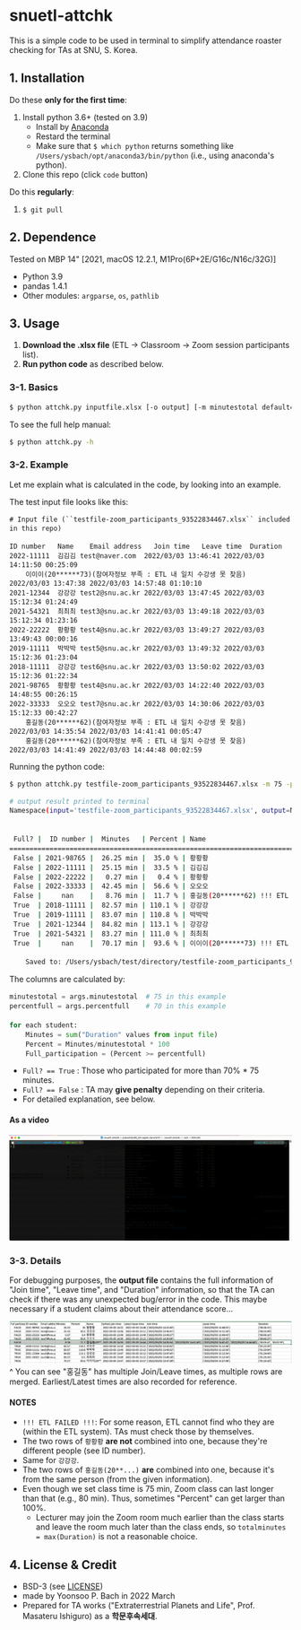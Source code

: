 # snuetl-attchk
This is a simple code to be used in terminal to simplify attendance roaster checking for TAs at SNU, S. Korea.

## 1. Installation
Do these **only for the first time**:
1. Install python 3.6+ (tested on 3.9)
    - Install by [Anaconda](https://www.anaconda.com/products/individual)
    - Restard the terminal
    - Make sure that `$ which python` returns something like `/Users/ysbach/opt/anaconda3/bin/python` (i.e., using anaconda's python).
2. Clone this repo (click `code` button)

Do this **regularly**:
1. ``$ git pull``

## 2. Dependence
Tested on MBP 14" [2021, macOS 12.2.1, M1Pro(6P+2E/G16c/N16c/32G)]
* Python 3.9
* pandas 1.4.1
* Other modules: ``argparse``, ``os``, ``pathlib``

## 3. Usage
1. **Download the .xlsx file** (ETL -> Classroom -> Zoom session participants list).
2. **Run python code** as described below.

### 3-1. Basics
```sh
$ python attchk.py inputfile.xlsx [-o output] [-m minutestotal default=75] [-p percentfull default=70]
```

To see the full help manual:
```sh
$ python attchk.py -h
```

### 3-2. Example
Let me explain what is calculated in the code, by looking into an example.

The test input file looks like this:
```
# Input file (``testfile-zoom_participants_93522834467.xlsx`` included in this repo)

ID number	Name	Email address	Join time	Leave time	Duration
2022-11111	김김김	test@naver.com	2022/03/03 13:46:41	2022/03/03 14:11:50	00:25:09
	이이이(20******73)(참여자정보 부족 : ETL 내 일치 수강생 못 찾음)		2022/03/03 13:47:38	2022/03/03 14:57:48	01:10:10
2021-12344	강강강	test2@snu.ac.kr	2022/03/03 13:47:45	2022/03/03 15:12:34	01:24:49
2021-54321	최최최	test3@snu.ac.kr	2022/03/03 13:49:18	2022/03/03 15:12:34	01:23:16
2022-22222	황황황	test4@snu.ac.kr	2022/03/03 13:49:27	2022/03/03 13:49:43	00:00:16
2019-11111	박박박	test5@snu.ac.kr	2022/03/03 13:49:32	2022/03/03 15:12:36	01:23:04
2018-11111	강강강	test6@snu.ac.kr	2022/03/03 13:50:02	2022/03/03 15:12:36	01:22:34
2021-98765	황황황	test4@snu.ac.kr	2022/03/03 14:22:40	2022/03/03 14:48:55	00:26:15
2022-33333	오오오	test7@snu.ac.kr	2022/03/03 14:30:06	2022/03/03 15:12:33	00:42:27
	홍길동(20******62)(참여자정보 부족 : ETL 내 일치 수강생 못 찾음)		2022/03/03 14:35:54	2022/03/03 14:41:41	00:05:47
	홍길동(20******62)(참여자정보 부족 : ETL 내 일치 수강생 못 찾음)		2022/03/03 14:41:49	2022/03/03 14:44:48	00:02:59
```

Running the python code:
```sh
$ python attchk.py testfile-zoom_participants_93522834467.xlsx -m 75 -p 70
```
```sh
# output result printed to terminal
Namespace(input='testfile-zoom_participants_93522834467.xlsx', output=None, minutestotal=75.0, percentfull=70.0)


 Full? |  ID number |  Minutes   | Percent | Name
================================================================================
 False | 2021-98765 |  26.25 min |  35.0 % | 황황황
 False | 2022-11111 |  25.15 min |  33.5 % | 김김김
 False | 2022-22222 |   0.27 min |   0.4 % | 황황황
 False | 2022-33333 |  42.45 min |  56.6 % | 오오오
 False |     nan    |   8.76 min |  11.7 % | 홍길동(20******62) !!! ETL FAILED !!!
 True  | 2018-11111 |  82.57 min | 110.1 % | 강강강
 True  | 2019-11111 |  83.07 min | 110.8 % | 박박박
 True  | 2021-12344 |  84.82 min | 113.1 % | 강강강
 True  | 2021-54321 |  83.27 min | 111.0 % | 최최최
 True  |     nan    |  70.17 min |  93.6 % | 이이이(20******73) !!! ETL FAILED !!!

	Saved to: /Users/ysbach/test/directory/testfile-zoom_participants_93522834467.csv
```

The columns are calculated by:
```python
minutestotal = args.minutestotal  # 75 in this example
percentfull = args.percentfull    # 70 in this example

for each student:
    Minutes = sum("Duration" values from input file)
    Percent = Minutes/minutestotal * 100
    Full_participation = (Percent >= percentfull)
```

* ``Full? == True`` : Those who participated for more than 70% * 75 minutes.
* ``Full? == False`` : TA may **give penalty** depending on their criteria.
* For detailed explanation, see below.


#### As a video
![](example02.gif)


### 3-3. Details
For debugging purposes, the **output file** contains the full information of "Join time", "Leave time", and "Duration" information, so that the TA can check if there was any unexpected bug/error in the code. This maybe necessary if a student claims about their attendance score...

![](example01.jpg)
^ You can see "홍길동" has multiple Join/Leave times, as multiple rows are merged. Earliest/Latest times are also recorded for reference.

#### NOTES
* `!!! ETL FAILED !!!`: For some reason, ETL cannot find who they are (within the ETL system). TAs must check those by themselves.
* The two rows of `황황황` **are not** combined into one, because they're different people (see ID number).
* Same for `강강강`.
* The two rows of `홍길동(20**...)` **are** combined into one, because it's from the same person (from the given information).
* Even though we set class time is 75 min, Zoom class can last longer than that (e.g., 80 min). Thus, sometimes "Percent" can get larger than 100%.
    * Lecturer may join the Zoom room much earlier than the class starts and leave the room much later than the class ends, so `totalminutes = max(Duration)` is not a reasonable choice.



## 4. License & Credit
* BSD-3 (see [LICENSE](LICENSE))
* made by Yoonsoo P. Bach in 2022 March
* Prepared for TA works ("Extraterrestrial Planets and Life", Prof. Masateru Ishiguro) as a **학문후속세대**.
